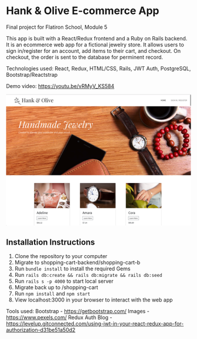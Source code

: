 # Hank & Olive E-commerce App

Final project for Flatiron School, Module 5

This app is built with a React/Redux frontend and a Ruby on Rails backend. It is an ecommerce web app for a fictional jewelry store. It allows users to sign in/register for an account, add items to their cart, and checkout. On checkout, the order is sent to the database for perminent record.

Technologies used: React, Redux, HTML/CSS, Rails, JWT Auth, PostgreSQL, Bootstrap/Reactstrap

Demo video: https://youtu.be/vRMyV_KS584

![Ecommerce App screenshot](https://github.com/adriennemiller/mod-5-project-ecommerce-app/blob/master/Screen%20Shot-%20EcommerceApp.png?raw=true)

## Installation Instructions

1. Clone the repository to your computer
2. Migrate to shopping-cart-backend/shopping-cart-b
3. Run `bundle install` to install the required Gems
4. Run `rails db:create && rails db:migrate && rails db:seed`
5. Run `rails s -p 4000` to start local server
6. Migrate back up to /shopping-cart
7. Run `npm install` and `npm start`
8. View localhost:3000 in your browser to interact with the web app

Tools used:
Bootstrap - https://getbootstrap.com/
Images - https://www.pexels.com/
Redux Auth Blog - https://levelup.gitconnected.com/using-jwt-in-your-react-redux-app-for-authorization-d31be51a50d2

